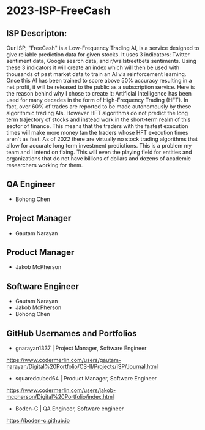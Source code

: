 # 2023-ISP-FreeCash

## ISP Descripton:

Our ISP, "FreeCash" is a Low-Frequency Trading AI, is a service designed to give reliable prediction data for given stocks. It uses 3 indicators: Twitter sentiment data, Google search data, and r/wallstreetbets sentiments. Using these 3 indicators it will create an index which will then be used with thousands of past market data to train an AI via reinforcement learning. Once this AI has been trained to score above 50% accuracy resulting in a net profit, it will be released to the public as a subscription service. Here is the reason behind why I chose to create it: Artificial Intelligence has been used for many decades in the form of High-Frequency Trading (HFT). In fact, over 60% of trades are reported to be made autonomously by these algorithmic trading AIs. However HFT algorithms do not predict the long term trajectory of stocks and instead work in the short-term realm of this sector of finance. This means that the traders with the fastest execution times will make more money tan the traders whose HFT execution times aren't as fast. As of 2022 there are virtually no stock trading algorithms that allow for accurate long term investment predictions. This is a problem my team and I intend on fixing. This will even the playing field for entities and organizations that do not have billions of dollars and dozens of academic researchers working for them.

## QA Engineer
  - Bohong Chen

## Project Manager 
  - Gautam Narayan

## Product Manager
  - Jakob McPherson

## Software Engineer 
  - Gautam Narayan
  - Jakob McPherson
  - Bohong Chen

## GitHub Usernames and Portfolios

  - gnarayan1337 | Project Manager, Software Engineer

  https://www.codermerlin.com/users/gautam-narayan/Digital%20Portfolio/CS-II/Projects/ISP/Journal.html
  
  - squaredcubed64 | Product Manager, Software Engineer

  https://www.codermerlin.com/users/jakob-mcpherson/Digital%20Portfolio/index.html

  - Boden-C | QA Engineer, Software engineer
  
  https://boden-c.github.io

